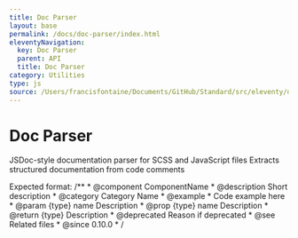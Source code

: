 ```yaml
---
title: Doc Parser
layout: base
permalink: /docs/doc-parser/index.html
eleventyNavigation:
  key: Doc Parser
  parent: API
  title: Doc Parser
category: Utilities
type: js
source: /Users/francisfontaine/Documents/GitHub/Standard/src/eleventy/doc-parser.js
---
```


# Doc Parser

JSDoc-style documentation parser for SCSS and JavaScript files Extracts structured documentation from code comments

Expected format: /** * @component ComponentName * @description Short description * @category Category Name * @example *   Code example here * @param {type} name Description * @prop {type} name Description * @return {type} Description * @deprecated Reason if deprecated * @see Related files * @since 0.10.0 * /

